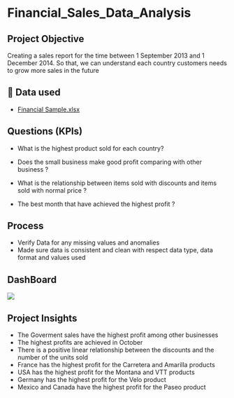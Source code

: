 
# Financial_Sales_Data_Analysis


## Project Objective

Creating a sales report for the time between 1 September 2013 and 1 December 2014. So that, we can understand each 
country customers needs to grow more sales in the future 
## 🔗 Data used

* [Financial Sample.xlsx](https://github.com/user-attachments/files/18187337/Financial.Sample.xlsx)

## Questions (KPIs)

* What is the highest product sold for each country?

* Does the small business make good profit comparing with other business ?

* What is the relationship between items sold with discounts and items sold with normal price ?

* The best month that have achieved the highest profit ?
## Process

* Verify Data for any missing values and anomalies 
* Made sure data is consistent and clean with respect data type, data format and values used 

## DashBoard

![](https://github.com/user-attachments/assets/429239df-dfe4-406e-8b20-a85ee18a1507)

## Project Insights

* The Goverment sales have the highest profit among other businesses
* The highest profits are achieved in October
* There is a positive linear relationship between the discounts and the number of the units sold 
* France has the highest profit for the Carretera and Amarilla products
* USA has the highest profit for the Montana and VTT products
* Germany has the highest profit for the Velo product
* Mexico and Canada have the highest profit for the Paseo product


